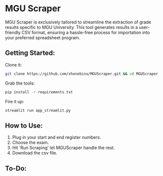 # MGU Scraper

MGU Scraper is exclusively tailored to streamline the extraction of grade results specific to MGU University. This tool generates results in a user-friendly CSV format, ensuring a hassle-free process for importation into your preferred spreadsheet program.

## Getting Started:
Clone it: 
```bash
git clone https://github.com/shonebinu/MGUScraper.git && cd MGUScraper
```
Grab the tools: 
```bash
pip install -r requirements.txt
```
Fire it up: 
```bash
streamlit run app_streamlit.py
```

## How to Use:
1. Plug in your start and end register numbers.
2. Choose the exam.
3. Hit 'Run Scraping' let MGUScraper handle the rest.
4. Download the csv file.

## To-Do:

